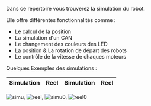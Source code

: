 Dans ce repertoire vous trouverez la simulation du robot. 

Elle offre différentes fonctionnalités comme : 

- Le calcul de la position  
- La simulation d'un CAN
- Le changement des couleurs des LED
- La position & La rotation de départ des robots
- Le contrôle de la vitesse de chaques moteurs


Quelques Exemples des simulations : 

Simulation           |    Reel        |  Simulation       |  Reel
:-------------------------:|:-------------------------:|:-------------------------:|:-------------------------:
![simu](https://user-images.githubusercontent.com/30113273/115052447-3f7cbd80-9ede-11eb-84da-3e2e6c0da41a.PNG),
![reel](https://user-images.githubusercontent.com/30113273/115052452-40adea80-9ede-11eb-8038-c3c864fa73a4.PNG),
![simu0](https://user-images.githubusercontent.com/30113273/115052456-4277ae00-9ede-11eb-9b68-5dbecf79614c.PNG),
![reel0](https://user-images.githubusercontent.com/30113273/115052462-43104480-9ede-11eb-8be2-7f94d984fa16.PNG)
